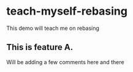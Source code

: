 # teach-myself-rebasing

This demo will teach me on rebasing

## This is feature A.

Will be adding a few comments here and there
